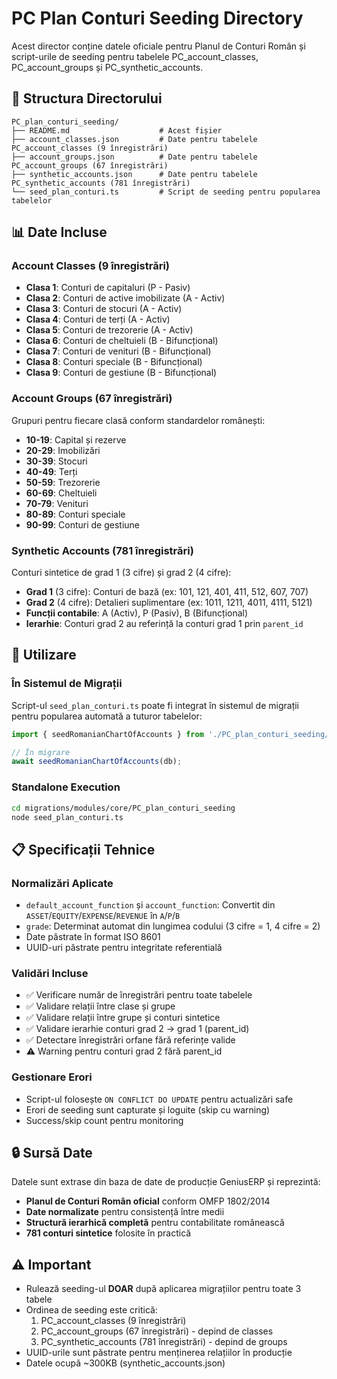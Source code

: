 # PC Plan Conturi Seeding Directory

Acest director conține datele oficiale pentru Planul de Conturi Român și script-urile de seeding pentru tabelele PC_account_classes, PC_account_groups și PC_synthetic_accounts.

## 📁 Structura Directorului

```
PC_plan_conturi_seeding/
├── README.md                    # Acest fișier
├── account_classes.json         # Date pentru tabelele PC_account_classes (9 înregistrări)
├── account_groups.json          # Date pentru tabelele PC_account_groups (67 înregistrări)
├── synthetic_accounts.json      # Date pentru tabelele PC_synthetic_accounts (781 înregistrări)
└── seed_plan_conturi.ts         # Script de seeding pentru popularea tabelelor
```

## 📊 Date Incluse

### Account Classes (9 înregistrări)
- **Clasa 1**: Conturi de capitaluri (P - Pasiv)
- **Clasa 2**: Conturi de active imobilizate (A - Activ)
- **Clasa 3**: Conturi de stocuri (A - Activ)
- **Clasa 4**: Conturi de terți (A - Activ)
- **Clasa 5**: Conturi de trezorerie (A - Activ)
- **Clasa 6**: Conturi de cheltuieli (B - Bifuncțional)
- **Clasa 7**: Conturi de venituri (B - Bifuncțional)
- **Clasa 8**: Conturi speciale (B - Bifuncțional)
- **Clasa 9**: Conturi de gestiune (B - Bifuncțional)

### Account Groups (67 înregistrări)
Grupuri pentru fiecare clasă conform standardelor românești:
- **10-19**: Capital și rezerve
- **20-29**: Imobilizări
- **30-39**: Stocuri
- **40-49**: Terți
- **50-59**: Trezorerie
- **60-69**: Cheltuieli
- **70-79**: Venituri
- **80-89**: Conturi speciale
- **90-99**: Conturi de gestiune

### Synthetic Accounts (781 înregistrări)
Conturi sintetice de grad 1 (3 cifre) și grad 2 (4 cifre):
- **Grad 1** (3 cifre): Conturi de bază (ex: 101, 121, 401, 411, 512, 607, 707)
- **Grad 2** (4 cifre): Detalieri suplimentare (ex: 1011, 1211, 4011, 4111, 5121)
- **Funcții contabile**: A (Activ), P (Pasiv), B (Bifuncțional)
- **Ierarhie**: Conturi grad 2 au referință la conturi grad 1 prin `parent_id`

## 🔧 Utilizare

### În Sistemul de Migrații
Script-ul `seed_plan_conturi.ts` poate fi integrat în sistemul de migrații pentru popularea automată a tuturor tabelelor:

```typescript
import { seedRomanianChartOfAccounts } from './PC_plan_conturi_seeding/seed_plan_conturi';

// În migrare
await seedRomanianChartOfAccounts(db);
```

### Standalone Execution
```bash
cd migrations/modules/core/PC_plan_conturi_seeding
node seed_plan_conturi.ts
```

## 📋 Specificații Tehnice

### Normalizări Aplicate
- `default_account_function` și `account_function`: Convertit din `ASSET`/`EQUITY`/`EXPENSE`/`REVENUE` în `A`/`P`/`B`
- `grade`: Determinat automat din lungimea codului (3 cifre = 1, 4 cifre = 2)
- Date păstrate în format ISO 8601
- UUID-uri păstrate pentru integritate referentială

### Validări Incluse
- ✅ Verificare număr de înregistrări pentru toate tabelele
- ✅ Validare relații între clase și grupe
- ✅ Validare relații între grupe și conturi sintetice
- ✅ Validare ierarhie conturi grad 2 → grad 1 (parent_id)
- ✅ Detectare înregistrări orfane fără referințe valide
- ⚠️ Warning pentru conturi grad 2 fără parent_id

### Gestionare Erori
- Script-ul folosește `ON CONFLICT DO UPDATE` pentru actualizări safe
- Erori de seeding sunt capturate și loguite (skip cu warning)
- Success/skip count pentru monitoring

## 🔒 Sursă Date

Datele sunt extrase din baza de date de producție GeniusERP și reprezintă:
- **Planul de Conturi Român oficial** conform OMFP 1802/2014
- **Date normalizate** pentru consistență între medii
- **Structură ierarhică completă** pentru contabilitate românească
- **781 conturi sintetice** folosite în practică

## ⚠️ Important

- Rulează seeding-ul **DOAR** după aplicarea migrațiilor pentru toate 3 tabele
- Ordinea de seeding este critică:
  1. PC_account_classes (9 înregistrări)
  2. PC_account_groups (67 înregistrări) - depind de classes
  3. PC_synthetic_accounts (781 înregistrări) - depind de groups
- UUID-urile sunt păstrate pentru menținerea relațiilor în producție
- Datele ocupă ~300KB (synthetic_accounts.json)

